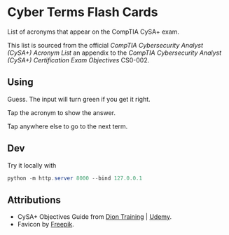 # Cyber Terms Flash Cards

List of acronyms that appear on the CompTIA CySA+ exam.

This list is sourced from the official _CompTIA Cybersecurity Analyst (CySA+) Acronym List_ an appendix to the _CompTIA Cybersecurity Analyst (CySA+) Certification Exam Objectives_ CS0-002.

## Using

Guess. The input will turn green if you get it right.

Tap the acronym to show the answer.

Tap anywhere else to go to the next term.

## Dev

Try it locally with

```powershell
python -m http.server 8000 --bind 127.0.0.1
```

## Attributions

- CySA+ Objectives Guide from [Dion Training](https://www.diontraining.com/cysa/) | [Udemy](https://www.udemy.com/share/101Xg83@c3jV5w-XOLSf7wn_stwCLrhDEEJO6cj5wA5cE5EMyvZVK0TLlqpxf19RMf64I1rt/).
- Favicon by [Freepik](https://www.flaticon.com/authors/freepik).
